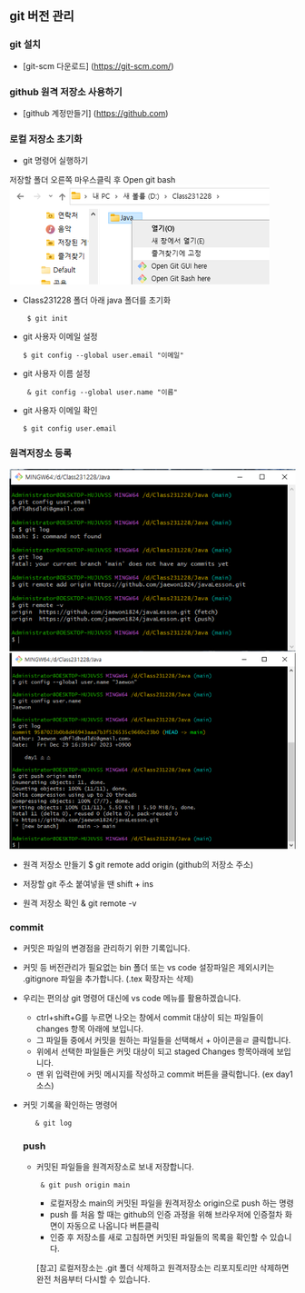 ## git 버전 관리

### git 설치
* [git-scm 다운로드] (https://git-scm.com/)

### github 원격 저장소 사용하기
* [github 계정만들기] (https://github.com)

### 로컬 저장소 초기화
* git 명령어 실행하기

저장할 폴더 오른쪽 마우스클릭 후 Open git bash 
![Alt text](<주석 2023-12-29 161912.png>)
* Class231228 폴더 아래 java 폴더를 초기화


       $ git init

* git 사용자 이메일 설정

      $ git config --global user.email "이메일"

* git 사용자 이름 설정

       & git config --global user.name "이름"
       
* git 사용자 이메일 확인

      $ git config user.email

### 원격저장소 등록
![Alt text](<주석 2023-12-29 163010.png>)
![Alt text](<주석 2023-12-29 164631.png>)


* 원격 저장소 만들기
       $ git remote add origin (github의 저장소 주소)
* 저장할 git 주소 붙여넣을 땐 shift + ins

* 원격 저장소 확인
       & git remote -v

### commit

* 커밋은 파일의 변경점을 관리하기 위한 기록입니다.
* 커밋 등 버전관리가 필요없는 bin 폴더 또는 vs code 설장파일은 제외시키는 .gitignore 파일을 추가합니다. (.tex 확장자는 삭제)
* 우리는 편의상 git 명령어 대신에 vs code 메뉴를 활용하겠습니다.
   - ctrl+shift+G를 누르면 나오는 창에서 commit 대상이 되는 파일들이 changes 항목 아래에 보입니다.
   - 그 파일들 중에서 커밋을 원하는 파일들을 선택해서 + 아이콘을ㄹ 클릭합니다.
   - 위에서 선택한 파일들은 커밋 대상이 되고 staged Changes 항목아래에 보입니다.
   - 맨 위 입력란에 커밋 메시지를 작성하고 commit 버튼을 클릭합니다. (ex day1 소스)
* 커밋 기록을 확인하는 명령어

         & git log
   ### push

   * 커밋된 파일들을 원격저장소로 보내 저장합니다.

          & git push origin main
      - 로컬저장소 main의 커밋된 파일을 원격저장소 origin으로 push 하는 명령
      - push 를 처음 할 때는 github의 인증 과정을 위해 브라우저에 인증절차 화면이 자동으로 나옵니다 버튼클릭

      * 인증 후 저장소를 새로 고침하면 커밋된 파일들의 목록을 확인할 수 있습니다.

      [참고] 로컬저장소는 .git 폴더 삭제하고 원격저장소는 리포지토리만 삭제하면 완전 처음부터 다시할 수 있습니다.